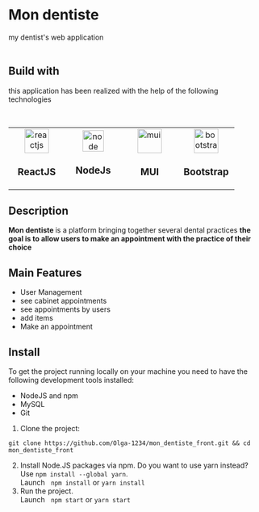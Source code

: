 # Mon dentiste

my dentist's web application<br/><br/>
## Build with
this application has been realized with the help of the following technologies<br/>
<table>
  <tr>  
    <td align="center" width="96">
      <img src="https://blog.octo.com/wp-content/uploads/2015/12/react-logo-1000-transparent.png" width="48" height="48" alt="reactjs" />
      <h3>ReactJS</h3>
    </td>&nbsp;&nbsp;
    <td align="center" width="96">
      <img src="https://seeklogo.com/images/N/nodejs-logo-FBE122E377-seeklogo.com.png" width="42" height="42" alt="node" />
      <h3>NodeJs</h3>
    </td>&nbsp;&nbsp;
    <td align="center" width="96">  
      <img src="https://mui.com/static/logo.png" width="48" height="48" alt="mui" />
      <h3>MUI</h3>
    </td>
      <td align="center" width="96">  
      <img src="https://th.bing.com/th/id/R.da53dc3418ca99ce8fec3846274d9cb8?rik=8%2f3t6LJuF%2bqSTQ&riu=http%3a%2f%2fdijitalturk.com%2fveysel%2fwp-content%2fuploads%2f2016%2f12%2fBootstrap.png&ehk=iAfBx%2bpwKgf3yer9TTzBPyxcI0RgmB3p1%2bY4SstOCnU%3d&risl=&pid=ImgRaw&r=0" width="48" height="48" alt="bootstrap" />
      <h3>Bootstrap</h3>
    </td>
  </tr>
</table>  

## Description
<p>
<strong>Mon dentiste </strong> is a platform bringing together several dental practices <strong>the goal is to allow users to make an appointment with the practice of their choice</strong>
</p>

## Main Features
- User Management
- see cabinet appointments
- see appointments by users
- add items
- Make an appointment

## Install
To get the project running locally on your machine you need to have the following development tools installed:<br/>
- NodeJS and npm
- MySQL
- Git

1. Clone the project:

```
git clone https://github.com/Olga-1234/mon_dentiste_front.git && cd mon_dentiste_front
```

2. Install Node.JS packages via npm. Do you want to use yarn instead? Use `npm install --global yarn`.<br/>
Launch &nbsp;
`
npm install
`
or
`
yarn install
`
3. Run the project. <br/>
Launch &nbsp;
`
npm start
`
or
`
yarn start
`
